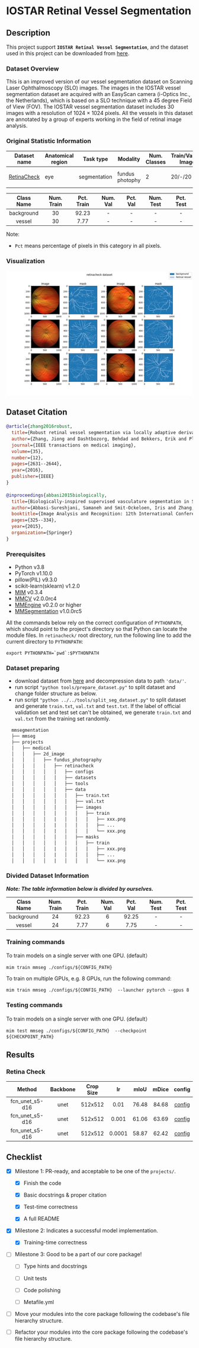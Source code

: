 # IOSTAR Retinal Vessel Segmentation

## Description

This project support **`IOSTAR Retinal Vessel Segmentation`**, and the dataset used in this project can be downloaded from [here](http://www.retinacheck.org/download-iostar-retinal-vessel-segmentation-dataset).

### Dataset Overview

This is an improved version of our vessel segmentation dataset on Scanning Laser Ophthalmoscopy (SLO) images. The images in the IOSTAR vessel segmentation dataset are acquired with an EasyScan camera (i-Optics Inc., the Netherlands), which is based on a SLO technique with a 45 degree Field of View (FOV).  The IOSTAR vessel segmentation dataset includes 30 images with a resolution of 1024 × 1024 pixels. All the vessels in this dataset are annotated by a group of experts working in the field of retinal image analysis.

### Original Statistic Information

| Dataset name | Anatomical region | Task type | Modality | Num. Classes | Train/Val/Test Images | Train/Val/Test Labeled |  Release Date | License |
| - | - | - | - | - | - | - | - | - |
| [RetinaCheck](http://www.retinacheck.org/download-iostar-retinal-vessel-segmentation-dataset) | eye | segmentation | fundus photophy | 2 | 20/-/20 | yes/-/- | 2015 | [CC-BY-NC 4.0](https://creativecommons.org/licenses/by-sa/4.0/) |

| Class Name | Num. Train | Pct. Train | Num. Val | Pct. Val | Num. Test | Pct. Test |
| :--------: | :--------: | :--------: | :------: | :------: | :-------: | :-------: |
| background |     30     |   92.23    |    -     |    -     |     -     |     -     |
|   vessel   |     30     |    7.77    |    -     |    -     |     -     |     -     |

Note:

- `Pct` means percentage of pixels in this category in all pixels.

### Visualization

![bac](https://raw.githubusercontent.com/uni-medical/medical-datasets-visualization/main/2d/semantic_seg/fundus_photography/retinacheck/retinacheck_dataset.png)

## Dataset Citation
```bibtex
@article{zhang2016robust,
  title={Robust retinal vessel segmentation via locally adaptive derivative frames in orientation scores},
  author={Zhang, Jiong and Dashtbozorg, Behdad and Bekkers, Erik and Pluim, Josien PW and Duits, Remco and ter Haar Romeny, Bart M},
  journal={IEEE transactions on medical imaging},
  volume={35},
  number={12},
  pages={2631--2644},
  year={2016},
  publisher={IEEE}
}

@inproceedings{abbasi2015biologically,
  title={Biologically-inspired supervised vasculature segmentation in SLO retinal fundus images},
  author={Abbasi-Sureshjani, Samaneh and Smit-Ockeloen, Iris and Zhang, Jiong and Ter Haar Romeny, Bart},
  booktitle={Image Analysis and Recognition: 12th International Conference, ICIAR 2015, Niagara Falls, ON, Canada, July 22-24, 2015, Proceedings 12},
  pages={325--334},
  year={2015},
  organization={Springer}
}
```

### Prerequisites

- Python v3.8
- PyTorch v1.10.0
- pillow(PIL) v9.3.0
- scikit-learn(sklearn) v1.2.0
- [MIM](https://github.com/open-mmlab/mim) v0.3.4
- [MMCV](https://github.com/open-mmlab/mmcv) v2.0.0rc4
- [MMEngine](https://github.com/open-mmlab/mmengine) v0.2.0 or higher
- [MMSegmentation](https://github.com/open-mmlab/mmsegmentation) v1.0.0rc5

All the commands below rely on the correct configuration of `PYTHONPATH`, which should point to the project's directory so that Python can locate the module files. In `retinacheck/` root directory, run the following line to add the current directory to `PYTHONPATH`:

```shell
export PYTHONPATH=`pwd`:$PYTHONPATH
```

### Dataset preparing

- download dataset from [here](http://www.retinacheck.org/download-iostar-retinal-vessel-segmentation-dataset) and decompression data to path `'data/'`.
- run script `"python tools/prepare_dataset.py"` to split dataset and change folder structure as below.
- run script `"python ../../tools/split_seg_dataset.py"` to split dataset and generate `train.txt`, `val.txt` and `test.txt`. If the label of official validation set and test set can't be obtained, we generate `train.txt` and `val.txt` from the training set randomly.

```none
  mmsegmentation
  ├── mmseg
  ├── projects
  │   ├── medical
  │   │   ├── 2d_image
  │   │   │   ├── fundus_photography
  │   │   │   │   ├── retinacheck
  │   │   │   │   │   ├── configs
  │   │   │   │   │   ├── datasets
  │   │   │   │   │   ├── tools
  │   │   │   │   │   ├── data
  │   │   │   │   │   │   ├── train.txt
  │   │   │   │   │   │   ├── val.txt
  │   │   │   │   │   │   ├── images
  │   │   │   │   │   │   │   ├── train
  │   │   │   │   |   │   │   │   ├── xxx.png
  │   │   │   │   |   │   │   │   ├── ...
  │   │   │   │   |   │   │   │   └── xxx.png
  │   │   │   │   │   │   ├── masks
  │   │   │   │   │   │   │   ├── train
  │   │   │   │   |   │   │   │   ├── xxx.png
  │   │   │   │   |   │   │   │   ├── ...
  │   │   │   │   |   │   │   │   └── xxx.png
```

### Divided Dataset Information

***Note: The table information below is divided by ourselves.***

| Class Name | Num. Train | Pct. Train | Num. Val | Pct. Val | Num. Test | Pct. Test |
| :--------: | :--------: | :--------: | :------: | :------: | :-------: | :-------: |
| background |     24     |   92.23    |    6     |  92.25   |     -     |     -     |
|   vessel   |     24     |    7.77    |    6     |   7.75   |     -     |     -     |

### Training commands

To train models on a single server with one GPU. (default）

```shell
mim train mmseg ./configs/${CONFIG_PATH}
```

To train on multiple GPUs, e.g. 8 GPUs, run the following command:

```shell
mim train mmseg ./configs/${CONFIG_PATH}  --launcher pytorch --gpus 8
```

### Testing commands

To train models on a single server with one GPU. (default）

```shell
mim test mmseg ./configs/${CONFIG_PATH}  --checkpoint ${CHECKPOINT_PATH}
```

<!-- List the results as usually done in other model's README. [Example](https://github.com/open-mmlab/mmsegmentation/tree/dev-1.x/configs/fcn#results-and-models)

You should claim whether this is based on the pre-trained weights, which are converted from the official release; or it's a reproduced result obtained from retraining the model in this project. -->

## Results

### Retina Check

|     Method      | Backbone | Crop Size |   lr   | mIoU  | mDice |                                                                                        config                                                                                         |
| :-------------: | :------: | :-------: | :----: | :---: | :---: | :-----------------------------------------------------------------------------------------------------------------------------------------------------------------------------------: |
| fcn_unet_s5-d16 |   unet   |  512x512  |  0.01  | 76.48 | 84.68 |  [config](https://github.com/open-mmlab/mmsegmentation/tree/dev-1.x/projects/medical/2d_image/fundus_photography/configs/fcn-unet-s5-d16_unet_1xb16-0.01-20k_retinacheck-512x512.py)  |
| fcn_unet_s5-d16 |   unet   |  512x512  | 0.001  | 61.06 | 63.69 | [config](https://github.com/open-mmlab/mmsegmentation/tree/dev-1.x/projects/medical/2d_image/fundus_photography/configs/fcn-unet-s5-d16_unet_1xb16-0.001-20k_retinacheck-512x512.py)  |
| fcn_unet_s5-d16 |   unet   |  512x512  | 0.0001 | 58.87 | 62.42 | [config](https://github.com/open-mmlab/mmsegmentation/tree/dev-1.x/projects/medical/2d_image/fundus_photography/configs/fcn-unet-s5-d16_unet_1xb16-0.0001-20k_retinacheck-512x512.py) |

## Checklist

- [x] Milestone 1: PR-ready, and acceptable to be one of the `projects/`.

  - [x] Finish the code

  - [x] Basic docstrings & proper citation

  - [x] Test-time correctness

  - [x] A full README

- [x] Milestone 2: Indicates a successful model implementation.

  - [x] Training-time correctness

- [ ] Milestone 3: Good to be a part of our core package!

  - [ ] Type hints and docstrings

  - [ ] Unit tests

  - [ ] Code polishing

  - [ ] Metafile.yml

- [ ] Move your modules into the core package following the codebase's file hierarchy structure.

- [ ] Refactor your modules into the core package following the codebase's file hierarchy structure.
